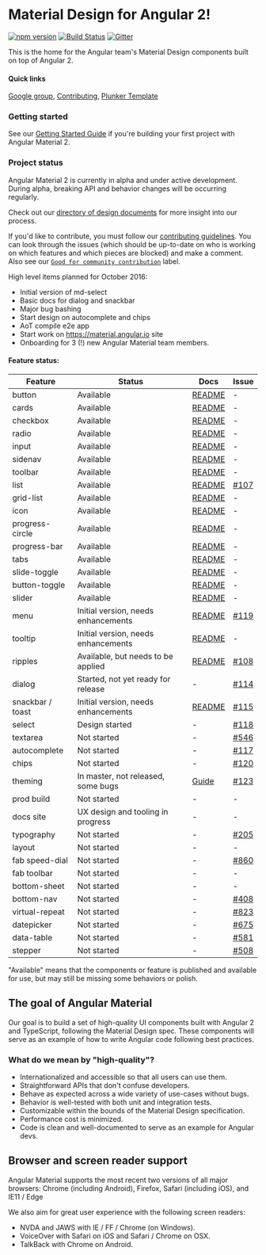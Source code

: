 # Material Design for Angular 2!
[![npm version](https://badge.fury.io/js/%40angular%2Fmaterial.svg)](https://www.npmjs.com/package/%40angular%2Fmaterial)
[![Build Status](https://travis-ci.org/angular/material2.svg?branch=master)](https://travis-ci.org/angular/material2)
[![Gitter](https://badges.gitter.im/angular/material2.svg)](https://gitter.im/angular/material2?utm_source=badge&utm_medium=badge&utm_campaign=pr-badge)

This is the home for the Angular team's Material Design components built on top of Angular 2.

#### Quick links
[Google group](https://groups.google.com/forum/#!forum/angular-material2),
[Contributing](https://github.com/angular/material2/blob/master/CONTRIBUTING.md),
[Plunker Template](http://plnkr.co/edit/o077B6uEiiIgkC0S06dd?p=preview)

### Getting started 

See our [Getting Started Guide](https://github.com/angular/material2/blob/master/GETTING_STARTED.md)
if you're building your first project with Angular Material 2.

### Project status
Angular Material 2 is currently in alpha and under active development. 
During alpha, breaking API and behavior changes will be occurring regularly.

Check out our [directory of design documents](https://github.com/angular/material2/wiki/Design-doc-directory) 
for more insight into our process.

If you'd like to contribute, you must follow our [contributing guidelines](https://github.com/angular/material2/blob/master/CONTRIBUTING.md). 
You can look through the issues (which should be up-to-date on who is working on which features 
and which pieces are blocked) and make a comment. 
Also see our [`Good for community contribution`](https://github.com/angular/material2/issues?q=is%3Aissue+is%3Aopen+label%3A%22good+for+community+contribution%22) 
label.

High level items planned for October 2016:
* Initial version of md-select
* Basic docs for dialog and snackbar
* Major bug bashing
* Start design on autocomplete and chips
* AoT compile e2e app
* Start work on https://material.angular.io site
* Onboarding for 3 (!) new Angular Material team members.


#### Feature status:

| Feature          | Status                              | Docs         | Issue          |
|------------------|-------------------------------------|--------------|----------------|
| button           |                           Available | [README][1]  |              - |
| cards            |                           Available | [README][2]  |              - |
| checkbox         |                           Available | [README][3]  |              - |
| radio            |                           Available | [README][4]  |              - |
| input            |                           Available | [README][5]  |              - |
| sidenav          |                           Available | [README][6]  |              - |
| toolbar          |                           Available | [README][7]  |              - |
| list             |                           Available | [README][8]  |   [#107][0107] |
| grid-list        |                           Available | [README][9]  |              - |
| icon             |                           Available | [README][10] |              - |
| progress-circle  |                           Available | [README][11] |              - |
| progress-bar     |                           Available | [README][12] |              - |
| tabs             |                           Available | [README][13] |              - |
| slide-toggle     |                           Available | [README][14] |              - |
| button-toggle    |                           Available | [README][15] |              - |
| slider           |                           Available | [README][16] |              - |
| menu             | Initial version, needs enhancements | [README][17] |   [#119][0119] |
| tooltip          | Initial version, needs enhancements | [README][18] |              - |
| ripples          |  Available, but needs to be applied | [README][19] |   [#108][0108] |
| dialog           |  Started, not yet ready for release |           -  |   [#114][0114] |
| snackbar / toast | Initial version, needs enhancements | [README][21] |   [#115][0115] |
| select           |                      Design started |           -  |   [#118][0118] |
| textarea         |                         Not started |           -  |   [#546][0546] |
| autocomplete     |                         Not started |           -  |   [#117][0117] |
| chips            |                         Not started |           -  |   [#120][0120] |
| theming          | In master, not released, some bugs  | [Guide][20]  |   [#123][0123] |
| prod build       |                         Not started |           -  |              - |
| docs site        |   UX design and tooling in progress |           -  |              - |
| typography       |                         Not started |           -  |   [#205][0205] |
| layout           |                         Not started |           -  |              - |
| fab speed-dial   |                         Not started |           -  |   [#860][0860] |
| fab toolbar      |                         Not started |           -  |              - |
| bottom-sheet     |                         Not started |           -  |              - |
| bottom-nav       |                         Not started |           -  |   [#408][0408] |
| virtual-repeat   |                         Not started |           -  |   [#823][0823] |
| datepicker       |                         Not started |           -  |   [#675][0675] |
| data-table       |                         Not started |           -  |   [#581][0581] |
| stepper          |                         Not started |           -  |   [#508][0508] |

 [1]: https://github.com/angular/material2/blob/master/src/lib/button/README.md
 [2]: https://github.com/angular/material2/blob/master/src/lib/card/README.md
 [3]: https://github.com/angular/material2/blob/master/src/lib/checkbox/README.md
 [4]: https://github.com/angular/material2/blob/master/src/lib/radio/README.md
 [5]: https://github.com/angular/material2/blob/master/src/lib/input/README.md
 [6]: https://github.com/angular/material2/blob/master/src/lib/sidenav/README.md
 [7]: https://github.com/angular/material2/blob/master/src/lib/toolbar/README.md
 [8]: https://github.com/angular/material2/blob/master/src/lib/list/README.md
 [9]: https://github.com/angular/material2/blob/master/src/lib/grid-list/README.md
[10]: https://github.com/angular/material2/blob/master/src/lib/icon/README.md
[11]: https://github.com/angular/material2/blob/master/src/lib/progress-circle/README.md
[12]: https://github.com/angular/material2/blob/master/src/lib/progress-bar/README.md
[13]: https://github.com/angular/material2/blob/master/src/lib/tabs/README.md
[14]: https://github.com/angular/material2/blob/master/src/lib/slide-toggle/README.md
[15]: https://github.com/angular/material2/blob/master/src/lib/button-toggle/README.md
[16]: https://github.com/angular/material2/blob/master/src/lib/slider/README.md
[17]: https://github.com/angular/material2/blob/master/src/lib/menu/README.md
[18]: https://github.com/angular/material2/blob/master/src/lib/tooltip/README.md
[19]: https://github.com/angular/material2/blob/master/src/lib/core/ripple/README.md
[20]: https://github.com/angular/material2/blob/master/docs/theming.md
[21]: https://github.com/angular/material2/blob/master/src/lib/snack-bar/README.md

[0107]: https://github.com/angular/material2/issues/107
[0119]: https://github.com/angular/material2/issues/119
[0108]: https://github.com/angular/material2/issues/108
[0114]: https://github.com/angular/material2/issues/114
[0115]: https://github.com/angular/material2/issues/115
[0118]: https://github.com/angular/material2/issues/118
[0546]: https://github.com/angular/material2/issues/546
[0117]: https://github.com/angular/material2/issues/117
[0120]: https://github.com/angular/material2/issues/120
[0123]: https://github.com/angular/material2/issues/123
[0205]: https://github.com/angular/material2/issues/205
[0860]: https://github.com/angular/material2/issues/860
[0408]: https://github.com/angular/material2/issues/408
[0508]: https://github.com/angular/material2/issues/508
[0823]: https://github.com/angular/material2/issues/823
[0675]: https://github.com/angular/material2/issues/675
[0581]: https://github.com/angular/material2/issues/581


"Available" means that the components or feature is published and available for use, but may still
be missing some behaviors or polish.

## The goal of Angular Material
Our goal is to build a set of high-quality UI components built with Angular 2 and TypeScript, 
following the Material Design spec. These 
components will serve as an example of how to write Angular code following best practices.

### What do we mean by "high-quality"?
* Internationalized and accessible so that all users can use them.
* Straightforward APIs that don't confuse developers.
* Behave as expected across a wide variety of use-cases without bugs.
* Behavior is well-tested with both unit and integration tests.
* Customizable within the bounds of the Material Design specification.
* Performance cost is minimized.
* Code is clean and well-documented to serve as an example for Angular devs.

## Browser and screen reader support
Angular Material supports the most recent two versions of all major browsers: 
Chrome (including Android), Firefox, Safari (including iOS), and IE11 / Edge

We also aim for great user experience with the following screen readers:
* NVDA and JAWS with IE / FF / Chrome (on Windows).
* VoiceOver with Safari on iOS and Safari / Chrome on OSX.
* TalkBack with Chrome on Android.
